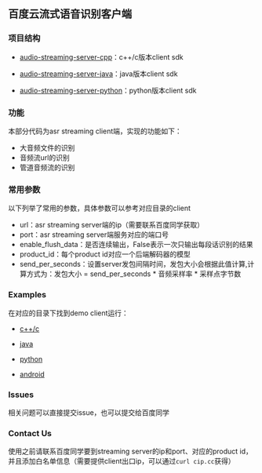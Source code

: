 ## 百度云流式语音识别客户端

### 项目结构
- [audio-streaming-server-cpp](https://github.com/baidubce/pie/tree/master/audio-streaming-client-cpp)：c++/c版本client sdk

- [audio-streaming-server-java](https://github.com/baidubce/pie/tree/master/audio-streaming-client-java)：java版本client sdk

- [audio-streaming-server-python](https://github.com/baidubce/pie/tree/master/audio-streaming-client-python)：python版本client sdk

### 功能
本部分代码为asr streaming client端，实现的功能如下：

- 大音频文件的识别
- 音频流url的识别
- 管道音频流的识别

### 常用参数
以下列举了常用的参数，具体参数可以参考对应目录的client

- url：asr streaming server端的ip（需要联系百度同学获取）
- port：asr streaming server端服务对应的端口号
- enable\_flush\_data：是否连续输出，False表示一次只输出每段话识别的结果
- product_id：每个product id对应一个后端解码器的模型
- send\_per\_seconds：设置server发包间隔时间，发包大小会根据此值计算,计算方式为：发包大小 = send_per_seconds * 音频采样率 * 采样点字节数

### Examples
在对应的目录下找到demo client运行：

- [c++/c](https://github.com/baidubce/pie/blob/master/audio-streaming-client-cpp/samples)

- [java](https://github.com/baidubce/pie/blob/master/audio-streaming-client-java/src/main/java/com/baidu/acu/pie/demo)

- [python](https://github.com/baidubce/pie/blob/master/audio-streaming-client-python)

- [android]()

### Issues
相关问题可以直接提交issue，也可以提交给百度同学

### Contact Us
使用之前请联系百度同学要到streaming server的ip和port、对应的product id，并且添加白名单信息（需要提供client出口ip，可以通过`curl cip.cc`获得）
